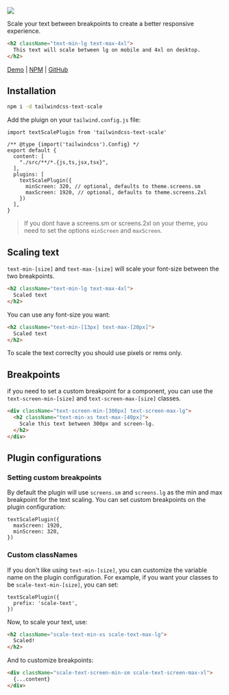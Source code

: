 <img src="https://raw.githubusercontent.com/matiasngf/tailwindcss-text-scale/main/text-scale-logo.png"/>

Scale your text between breakpoints to create a better responsive experience.

```html
<h2 className="text-min-lg text-max-4xl">
  This text will scale between lg on mobile and 4xl on desktop.
</h2>
```

<a href="https://tailwindcss-text-scale.vercel.app/" target="_blank">Demo</a> | 
<a href="https://www.npmjs.com/package/tailwindcss-text-scale" target="_blank">NPM</a> |
<a href="https://github.com/matiasngf/tailwindcss-text-scale" target="_blank">GitHub</a>

## Installation

```bash
npm i -d tailwindcss-text-scale
```

Add the pluign on your `tailwind.config.js` file:

```tsx
import textScalePlugin from 'tailwindcss-text-scale'

/** @type {import('tailwindcss').Config} */
export default {
  content: [
    "./src/**/*.{js,ts,jsx,tsx}",
  ],
  plugins: [
    textScalePlugin({
      minScreen: 320, // optional, defaults to theme.screens.sm
      maxScreen: 1920, // optional, defaults to theme.screens.2xl
    })
  ],
}
```

> If you dont have a screens.sm or screens.2xl on your theme, you need to set the options `minScreen` and `maxScreen`.

## Scaling text

`text-min-[size]` and `text-max-[size]` will scale your font-size between the two breakpoints.

```html
<h2 className="text-min-lg text-max-4xl">
  Scaled text
</h2>
```

You can use any font-size you want:

```html
<h2 className="text-min-[13px] text-max-[20px]">
  Scaled text
</h2>
```

To scale the text correclty you should use pixels or rems only.

## Breakpoints

if you need to set a custom breakpoint for a component, you can use the `text-screen-min-[size]` and `text-screen-max-[size]` classes.

```html
<div className="text-screen-min-[300px] text-screen-max-lg">
  <h2 className="text-min-xs text-max-[40px]">
    Scale this text between 300px and screen-lg.
  </h2>
</div>
```

## Plugin configurations

### Setting custom breakpoints

By default the plugin will use `screens.sm` and `screens.lg` as the min and max breakpoint for the text scaling. You can set custom breakpoints on the plugin configuration:

```tsx
textScalePlugin({
  maxScreen: 1920,
  minScreen: 320,
})
```

### Custom classNames

If you don't like using `text-min-[size]`, you can customize the variable name on the plugin configuration. For example, if you want your classes to be `scale-text-min-[size]`, you can set:

```tsx
textScalePlugin({
  prefix: 'scale-text',
})
```

Now, to scale your text, use:

```html
<h2 className="scale-text-min-xs scale-text-max-lg">
  Scaled!
</h2>
```

And to customize breakpoints:

```html
<div className="scale-text-screen-min-sm scale-text-screen-max-xl">
  {...content}
</div>
```